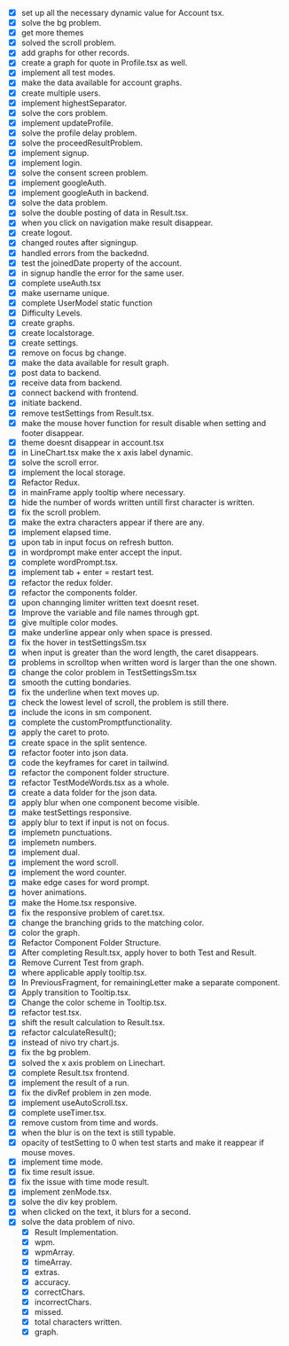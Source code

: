 - [x] set up all the necessary dynamic value for Account tsx.
- [x] solve the bg problem.
- [x] get more themes
- [x] solved the scroll problem.
- [x] add graphs for other records.
- [x] create a graph for quote in Profile.tsx as well.
- [x] implement all test modes.
- [x] make the data available for account graphs.
- [x] create multiple users.
- [x] implement highestSeparator.
- [x] solve the cors problem.
- [x] implement updateProfile.
- [x] solve the profile delay problem.
- [x] solve the proceedResultProblem.
- [x] implement signup.
- [x] implement login.
- [x] solve the consent screen problem.
- [x] implement googleAuth.
- [x] implement googleAuth in backend.
- [x] solve the data problem.
- [x] solve the double posting of data in Result.tsx.
- [x] when you click on navigation make result disappear.
- [x] create logout.
- [x] changed routes after signingup.
- [x] handled errors from the backednd.
- [x] test the joinedDate property of the account.
- [x] in signup handle the error for the same user.
- [x] complete useAuth.tsx
- [x] make username unique.
- [x] complete UserModel static function
- [x] Difficulty Levels.
- [x] create graphs.
- [x] create localstorage.
- [x] create settings.
- [x] remove on focus bg change.
- [x] make the data available for result graph.
- [x] post data to backend.
- [x] receive data from backend.
- [x] connect backend with frontend.
- [x] initiate backend.
- [x] remove testSettings from Result.tsx.
- [x] make the mouse hover function for result disable when setting and footer disappear.
- [x] theme doesnt disappear in account.tsx
- [x] in LineChart.tsx make the x axis label dynamic.
- [x] solve the scroll error.
- [x] implement the local storage.
- [x] Refactor Redux.
- [x] in mainFrame apply tooltip where necessary.
- [x] hide the number of words written untill first character is written.
- [x] fix the scroll problem.
- [x] make the extra characters appear if there are any.
- [x] implement elapsed time.
- [x] upon tab in input focus on refresh button.
- [x] in wordprompt make enter accept the input.
- [x] complete wordPrompt.tsx.
- [x] implement tab + enter = restart test.
- [x] refactor the redux folder.
- [x] refactor the components folder.
- [x] upon channging limiter written text doesnt reset.
- [x] Improve the variable and file names through gpt.
- [x] give multiple color modes.
- [x] make underline appear only when space is pressed.
- [x] fix the hover in testSettingsSm.tsx
- [x] when input is greater than the word length, the caret disappears.
- [x] problems in scrolltop when written word is larger than the one shown.
- [x] change the color problem in TestSettingsSm.tsx
- [x] smooth the cutting bondaries.
- [x] fix the underline when text moves up.
- [x] check the lowest level of scroll, the problem is still there.
- [x] include the icons in sm component.
- [x] complete the customPromptfunctionality.
- [x] apply the caret to proto.
- [x] create space in the split sentence.
- [x] refactor footer into json data.
- [x] code the keyframes for caret in tailwind.
- [x] refactor the component folder structure.
- [x] refactor TestModeWords.tsx as a whole.
- [x] create a data folder for the json data.
- [x] apply blur when one component become visible.
- [x] make testSettings responsive.
- [x] apply blur to text if input is not on focus.
- [x] implemetn punctuations.
- [x] implemetn numbers.
- [x] implement dual.
- [x] implement the word scroll.
- [x] implement the word counter.
- [x] make edge cases for word prompt.
- [x] hover animations.
- [x] make the Home.tsx responsive.
- [x] fix the responsive problem of caret.tsx.
- [x] change the branching grids to the matching color.
- [x] color the graph.
- [x] Refactor Component Folder Structure.
- [x] After completing Result.tsx, apply hover to both Test and Result.
- [x] Remove Current Test from graph.
- [x] where applicable apply tooltip.tsx.
- [x] In PreviousFragment, for remainingLetter make a separate component.
- [x] Apply transition to Tooltip.tsx.
- [x] Change the color scheme in Tooltip.tsx.
- [x] refactor test.tsx.
- [x] shift the result calculation to Result.tsx.
- [x] refactor calculateResult();
- [x] instead of nivo try chart.js.
- [x] fix the bg problem.
- [x] solved the x axis problem on Linechart.
- [x] complete Result.tsx frontend.
- [x] implement the result of a run.
- [x] fix the divRef problem in zen mode.
- [x] implement useAutoScroll.tsx.
- [x] complete useTimer.tsx.
- [x] remove custom from time and words.
- [x] when the blur is on the text is still typable.
- [x] opacity of testSetting to 0 when test starts and make it reappear if mouse moves.
- [x] implement time mode.
- [x] fix time result issue.
- [x] fix the issue with time mode result.
- [x] implement zenMode.tsx.
- [x] solve the div key problem.
- [x] when clicked on the text, it blurs for a second.
- [x] solve the data problem of nivo.
  - [x] Result Implementation.
  - [x] wpm.
  - [x] wpmArray.
  - [x] timeArray.
  - [x] extras.
  - [x] accuracy.
  - [x] correctChars.
  - [x] incorrectChars.
  - [x] missed.
  - [x] total characters written.
  - [x] graph.
